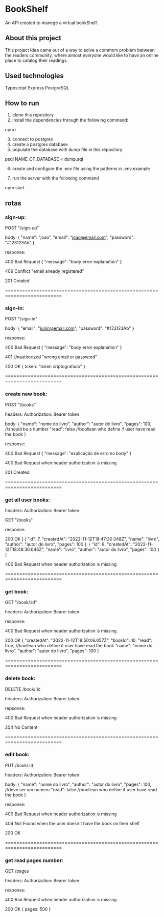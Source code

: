 <h1>BookShelf</h1>

An API created to manege a virtual bookShelf.

<h2>About this project</h2>

This project idea came out of a way to solve a commom problem between the readers community, where almost everyone would like to have an online place to catalog their readings.

<h2>Used technologies</h2>

Typescript
Express 
PostgreSQL 

<h2>How to run</h2>

1. clone this repository
2. install the dependencies through the following command:

npm i

3. connect to postgres
4. create a postgres database 
5. populate the database with dump file in this repository

psql NAME_OF_DATABASE < dump.sql

6. create and configure the .env file using the patterns in .env.example 

7. run the server with the following command

npm start


<h2>rotas</h2>


<h3>sign-up:</h3>

POST 
"/sign-up"

body:
{
  "name": "joao",
  "email": "joao@email.com",
  "password": "#123123Ab"
}

response:

400 Bad Request
{
  "message": "body error explanation"
}

409 Conflict
"email already registered"

201 Created


==========================================================================


<h3>sign-in:</h3>

POST 
"/sign-in"

body:
{
  "email": "junin@email.com",
  "password": "#123123Ab"
}

response: 

400 Bad Request
{
  "message": "body error explanation"
}

401 Unauthorized 
"wrong email or password"

200 OK
{
token: "token criptografado" 
}


==========================================================================


<h3>create new book:</h3>

POST
"/books"

headers:
Authorization: Bearer token 

body:
{
  "name": "nome do livro",
  "author": "autor do livro",
  "pages": 100, //should be a number
  "read": false //boollean who define if user have read the book
}

response:

400 Bad Request
{
  "message": "explicação de erro no body"
}

400 Bad Request
when header authorization is missing

201 Created


==========================================================================


<h3>get all user books:</h3>

headers:
Authorization: Bearer token 

GET
"/books"

response:

200 OK
[
  {
    "id": 7,
    "createdAt": "2022-11-12T18:47:30.048Z",
    "name": "livro",
    "author": "autor do livro",
    "pages": 100
  },
  {
    "id": 8,
    "createdAt": "2022-11-12T18:48:30.646Z",
    "name": "livro",
    "author": "autor do livro",
    "pages": 100
  }
]

400 Bad Request
when header authorization is missing


==========================================================================


<h3>get book:</h3>

GET
"/book/:id" 

headers:
Authorization: Bearer token 

response:

400 Bad Request
when header authorization is missing

200 OK
{
  "createdAt": "2022-11-12T18:50:06.057Z",
  "bookId": 10,
  "read": true, //boollean who define if user have read the book
  "name": "nome do livro",
  "author": "autor do livro",
  "pages": 100
}


==========================================================================


<h3>delete book:</h3>

DELETE
/book/:id

headers:
Authorization: Bearer token 

repsonse:

400 Bad Request
when header authorization is missing

204 No Content


==========================================================================


<h3>edit book:</h3>

PUT
/book/:id

headers:
Authorization: Bearer token 

body:
{
  "name": "nome do livro",
  "author": "autor do livro",
  "pages": 100, //deve ser um numero
  "read": false //boollean who define if user have read the book
}


response:

400 Bad Request
when header authorization is missing

404 Not Found
when the user doesn't have the book on their shelf

200 OK


==========================================================================


<h3>get read pages number:</h3>


GET
/pages

headers:
Authorization: Bearer token 

response:

400 Bad Request
when header authorization is missing

200 OK
{
pages: 500
}





